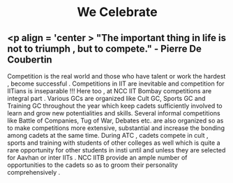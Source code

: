 # <p align = 'center' > We Celebrate
## <p align = 'center > "The important thing in life is not to triumph , but to compete." - Pierre De Coubertin

Competition is the real world and those who have talent or work the hardest , become successful . Competitions in IIT are inevitable 
and competition for IITians is inseparable !!! Here too , at NCC IIT Bombay competitions are integral part . Various GCs are
organized like Cult GC, Sports GC and Training GC throughout the year which keep cadets sufficiently involved to learn and grow new
potentialities and skills. Several informal competitions like Battle of Companies, Tug of War, Debates etc. are also organized so as
to make competitions more extensive, substantial and increase the bonding among cadets at the same time. During ATC , cadets compete 
in cult , sports and training with students of other colleges as well which is quite a rare opportunity for other students in insti
until and unless they are selected for Aavhan or inter IITs . NCC IITB provide an ample number of opportunities to the cadets so as to
groom their personality comprehensively .
